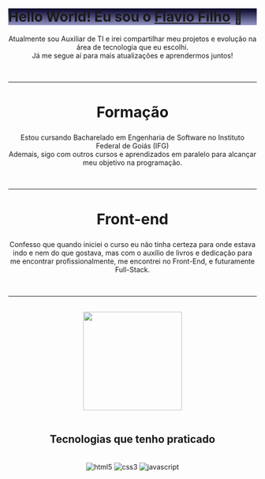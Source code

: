 <div style="display: block;
background-image: linear-gradient(to top, #9696c9, #020024); align="center">
<h1> Hello World! Eu sou o <a href="[Flavio Filho](https://www.linkedin.com/in/flavio-nogueira-duarte-filho-628478239/)">Flavio Filho</a> 🫡</h1>
</div>

<div align="center">
Atualmente sou Auxiliar de TI e irei compartilhar meu projetos e evolução na área de tecnologia que eu escolhi.</br>
Já me segue aí para mais atualizações e aprendermos juntos!</p>
<br><hr>
<h2 style="font-size: 30px;">Formação</h2>
<p>Estou cursando Bacharelado em Engenharia de Software no Instituto Federal de Goiás (IFG)<br>
Ademais, sigo com outros cursos e aprendizados em paralelo para alcançar meu objetivo na programação.</p>
<br><hr>
<h2 style="font-size: 30px;">Front-end</h2>
<p>Confesso que quando iniciei o curso eu não tinha certeza para onde estava indo e nem do que gostava, mas com o auxílio de livros e dedicação para me encontrar profissionalmente, me encontrei no Front-End, e futuramente Full-Stack.</p><br><hr><br>
</div>

<div align="center">
  <a href="https://github.com/filho-flavio">
    <img height="200em" src="https://github-readme-stats.vercel.app/api/top-langs/?username=filho-flavio&theme=dracula&hide_border=false&&layout=compact"/>
  </a>
</div>





<div style="text-align: center;"><br/>
    <h2>Tecnologias que tenho praticado</h2><br>
<img alt="html5" src="https://img.shields.io/badge/HTML5-E34F26?style=for-the-badge&logo=html5&logoColor=white"/>
<img alt="css3" src="https://img.shields.io/badge/CSS3-1572B6?style=for-the-badge&logo=css3&logoColor=white"/>
<img alt="javascript" src="https://img.shields.io/badge/JavaScript-F7DF1E?style=for-the-badge&logo=javascript&logoColor=black"/>
</div>
